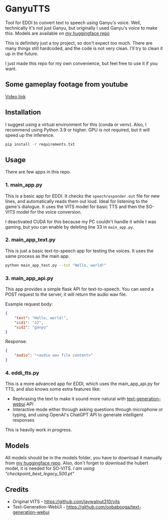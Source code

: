 # GanyuTTS

Tool for EDDI to convert text to speech using Ganyu's voice.
Well, technically it's not just Ganyu, but originally I used Ganyu's voice to make this.
Models are available on [my huggingface repo](https://huggingface.co/legekka/ganyutts)

This is definitely just a toy project, so don't expect too much. There are many things still hardcoded, and the code is not very clean. I'll try to clean it up in the future.

I just made this repo for my own convenience, but feel free to use it if you want.

## Some gameplay footage from youtube

[Video link](https://youtu.be/ejV9PRwBa7g)

## Installation

I suggest using a virtual environment for this (conda or venv).
Also, I recommend using Python 3.9 or higher. GPU is not required, but it will speed up the inference.

```bash
pip install -r requirements.txt
```

## Usage

There are few apps in this repo.

### 1. main_app.py

This is a basic app for EDDI. It checks the `speechresponder.out` file for new lines, and automatically reads them out loud. Ideal for listening to the game's dialogue.
It uses the VITS model for basic TTS and then the SO-VITS model for the voice conversion.

I deactivated CUDA for this because my PC couldn't handle it while I was gaming, but you can enable by deleting line 33 in `main_app.py`.

### 2. main_app_text.py

This is just a basic text-to-speech app for testing the voices. It uses the same process as the main app.

```bash
python main_app_text.py --txt "Hello, world!"
```

### 3. main_app_api.py
This app provides a simple flask API for text-to-speech. You can send a POST request to the server, it will return the audio wav file.

Example request body:
```json
{
    "text": "Hello, world!",
    "sid1": "22",
    "sid2": "ganyu"
}
```
Response:
```json
{
    "audio": "<audio wav file content>"
}
```

### 4. eddi_tts.py
This is a more advanced app for EDDI, which uses the main_app_api.py for TTS, and also knows some extra features like:
- Rephrasing the text to make it sound more natural with [text-generation-webui](https://github.com/oobabooga/text-generation-webui) API
- Interactive mode either through asking questions through microphone or typing, and using OpenAI's ChatGPT API to generate intelligent responses

This is heavily work in progress.

## Models

All models should be in the models folder, you have to download it manually from [my huggingface repo](https://huggingface.co/legekka/ganyutts).
Also, don't forget to download the hubert model, it is needed for SO-VITS.
*I am using "checkpoint_best_legacy_500.pt"*

## Credits
- Original VITS - https://github.com/jaywalnut310/vits
- Text-Generation-WebUI - https://github.com/oobabooga/text-generation-webui